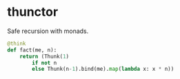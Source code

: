 # thunctor

Safe recursion with monads.

```python
@think
def fact(me, n):
    return (Thunk(1)
        if not n
        else Thunk(n-1).bind(me).map(lambda x: x * n))
```

